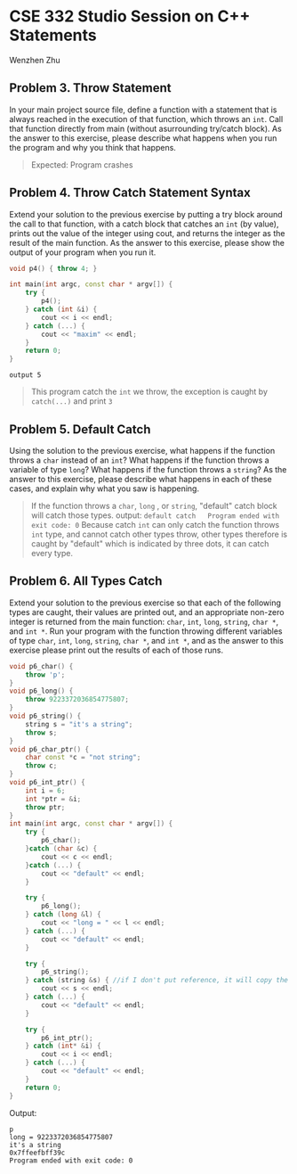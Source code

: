 # CSE 332 Studio Session on C++ Statements
Wenzhen Zhu

## Problem 3. Throw Statement
In your main project source file, define a function with a statement that is always reached in the execution of that function, which throws an `int`. Call that function directly from main (without asurrounding try/catch block). As the answer to this exercise, please describe what happens when you run the program and why you think that happens.

> Expected: Program crashes

## Problem 4. Throw Catch Statement Syntax
Extend your solution to the previous exercise by putting a try block around the call to that function, with a catch block that catches an `int` (by value), prints out the value of the integer using cout, and returns the integer as the result of the main function. As the answer to this exercise, please show the output of your program when you run it.

```cpp
void p4() { throw 4; }

int main(int argc, const char * argv[]) {    
    try {
        p4();
    } catch (int &i) {
        cout << i << endl;
    } catch (...) { 
        cout << "maxim" << endl;
    }
    return 0;
}
```
``` output 5 ```
>  This program catch the `int` we throw, the exception is caught by `catch(...)` and print `3`

## Problem 5. Default Catch
Using the solution to the previous exercise, what happens if the function throws a `char` instead of an `int`? What happens if the function throws a variable of type `long`? What happens if the function throws a `string`? As the answer to this exercise, please describe what happens in each of these cases, and explain why what you saw is happening.

> If the function throws a `char`, `long` , or `string`, "default" catch block will catch those types. 
> output: `default catch  
Program ended with exit code: 0`
> Because catch `int` can only catch the function throws `int` type, and cannot catch other types throw, other types therefore is caught by "default" which is indicated by three dots, it can catch every type. 

## Problem 6. All Types Catch
Extend your solution to the previous exercise so that each of the following types are caught, their values are printed out, and an appropriate non-zero integer is returned from the main function: `char`, `int`, `long`, `string`, `char *`, and `int *`. Run your program with the function throwing different variables of type `char`, `int`, `long`, `string`, `char *`, and `int *`, and as the answer to this exercise please print out the results of each of those runs.
```c++
void p6_char() {
    throw 'p';
}
void p6_long() {
    throw 9223372036854775807;
}
void p6_string() {
    string s = "it's a string";
    throw s;
}
void p6_char_ptr() {
    char const *c = "not string";
    throw c;
}
void p6_int_ptr() {
    int i = 6;
    int *ptr = &i;
    throw ptr;
}
int main(int argc, const char * argv[]) {    
    try {
        p6_char();
    }catch (char &c) {
        cout << c << endl;
    }catch (...) {
        cout << "default" << endl;
    }

    try {
        p6_long();
    } catch (long &l) {
        cout << "long = " << l << endl;
    } catch (...) {
        cout << "default" << endl;
    }

    try {
        p6_string();
    } catch (string &s) { //if I don't put reference, it will copy the whole string but c++ 18 doesn't matter
        cout << s << endl;
    } catch (...) {
        cout << "default" << endl;
    }

    try {
        p6_int_ptr();
    } catch (int* &i) {
        cout << i << endl;
    } catch (...) {
        cout << "default" << endl;
    }
    return 0;
}
```
Output:
```
p
long = 9223372036854775807
it's a string
0x7ffeefbff39c
Program ended with exit code: 0
```




